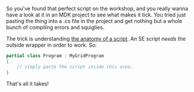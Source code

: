 So you've found that perfect script on the workshop, and you really wanna have a look at it in an MDK project to see what makes it tick. You tried just pasting the thing into a .cs file in the project and get nothing but a whole bunch of compiling errors and squiglies.

The trick is understanding [the anatomy of a script](https://github.com/malware-dev/MDK-SE/wiki/The-Anatomy-of-a-Script). An SE script _needs_ the outside wrapper in order to work. So:

```csharp
partial class Program : MyGridProgram
{
    // simply paste the script inside this area.
}
```

That's all it takes!